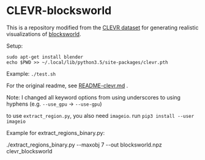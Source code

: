 
# CLEVR-blocksworld

This is a repository modified from the [CLEVR dataset](https://github.com/facebookresearch/clevr-dataset-gen)
for generating realistic visualizations of [blocksworld](https://en.wikipedia.org/wiki/Blocks_world).

Setup:

```
sudo apt-get install blender
echo $PWD >> ~/.local/lib/python3.5/site-packages/clevr.pth
```

Example: `./test.sh`

For the original readme, see [README-clevr.md](README-clevr.md) .

Note: I changed all keyword options from using underscores to using hyphens (e.g. `--use_gpu` -> `--use-gpu`) 

to use `extract_region.py`, you also need `imageio`. run `pip3 install --user imageio`

Example for extract_regions_binary.py:

./extract_regions_binary.py --maxobj 7 --out blocksworld.npz clevr_blocksworld
